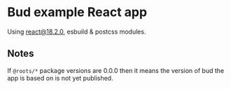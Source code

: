 # Bud example React app

Using react@18.2.0, esbuild & postcss modules.

## Notes

If `@roots/*` package versions are 0.0.0 then it means the version of bud the app is based on is not yet published.
